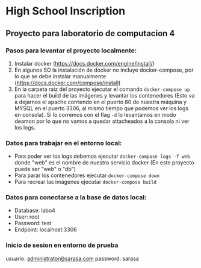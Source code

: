 # High School Inscription

## Proyecto para laboratorio de computacion 4

### Pasos para levantar el proyecto localmente:

1. Instalar docker (https://docs.docker.com/engine/install/)
2. En algunos SO la instalación de docker no incluye docker-compose, por lo que se debe instalar manualmente (https://docs.docker.com/compose/install)
3. En la carpeta raiz del proyecto ejecutar el comando `docker-compose up` para hacer el build de las imágenes y levantar los contenedores (Esto va a dejarnos el apache corriendo en el puerto 80 de nuestra máquina y MYSQL en el puerto 3306, al mismo tiempo que podemos ver los logs en consola). Si lo corremos con el flag `-d` lo levantamos en modo deamon por lo que no vamos a quedar attacheados a la consola ni ver los logs.

### Datos para trabajar en el entorno local:

- Para poder ver los logs debemos ejecutar `docker-compose logs -f web` donde "web" es el nombre de nuestro servicio docker (En este proyecto puede ser "web" o "db")
- Para parar los contenedores ejecutar `docker-compose down`
- Para recrear las imágenes ejecutar `docker-compose build`

### Datos para conectarse a la base de datos local:

- Database: labo4
- User: root
- Password: test
- Endpoint: localhost:3306

### Inicio de sesion en entorno de prueba

usuario: administrator@sarasa.com
password: sarasa